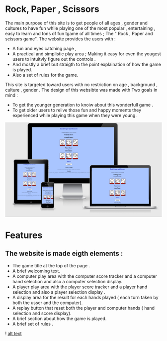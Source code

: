 # **Rock, Paper , Scissors**

The main purpose of this site is to get people of all ages , gender and cultures to have fun while playing one of the most popular , entertaining , easy to learn and tons of fun tgame of all times ; The " Rock , Paper and scissors game".
The website provides the users with :
- A fun and eyes catching page ,
- A practical and simplistic play area ; Making it easy for even the yougest users to intuitvly figure out the controls .
- And mostly a brief but straigth to the point explaination of how the game is played.
- Also a set of rules for the game.

This site is targeted toward users with no restriction on age , background , culture , gender . The design of this websibte was made with Two goals in mind :
- To get the younger generation to knoiw about this wonderfull game .
- To get older users to relive those fun and happy moments they experienced while playing this game when they were young.



![alt text](https://github.com/Medhmo/javascript-project/blob/main/assets/images/am-i-responsive-report.png)

# **Features**

The website is made eigth elements : 
---
- The game title at the top of the page .
- A brief welcoming text.
- A computer play area with the computer score tracker and a computer hand selection and also a computer selection display.
- A player play area with the player score tracker and a player hand selection and also a player selection display .
- A display area for the result for each hands played ( each turn taken by both the usser and the computer).
- A replay button that reset both the player and computer hands ( hand selection and score display).
- A brief section about how the game is played.
- A brief set of rules .

! [alt text]()

